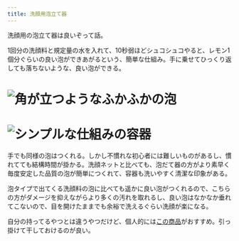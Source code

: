 ```yaml
---
title: 洗顔用泡立て器
---
```

洗顔用の泡立て器は良いぞって話。

1回分の洗顔料と規定量の水を入れて、10秒弱ほどシュコシュコやると、レモン1個分ぐらいの良い泡ができあがるという、簡単な仕組み。手に乗せてひっくり返しても落ちないような、良い泡ができる。

![](https://lh5.googleusercontent.com/Lsj0lgpIu2RFDvyKjtRfG_6DN-jArHuvdZEObknAfhltbo5q3ayU_yZOEPAwXxmkYk2eY8ibxl6WqmQrb5eVE07-zRzQ3YQIkvStYyZgos8Cm_GSqYiU1w1fWLvG_1WG6eBQHGywS2YJL_IqgrR1qPrqzaChQ_aqVtmOf6Ui1b4zBB8PRNTnWVJSb85M "角が立つようなふかふかの泡")
===================================================================================================================================================================================================================================================

![](https://lh6.googleusercontent.com/LmkUENPTlY9ZOEHchLdkyDwWktHiJJ5fQtFMIkKYHFvs51_Os9bd01yKjfKGON6ksGQhaRRIfgBqx2YiCtlOywQq6DFIBy-45RARpLMsdKmfh1los5QOLVoIlPXXHXCammRSQ9Bf5vOnbxq36URK-i8K2E3ImNJ3fTTzR5URG_d5j_HamkanEM8wYo1O "シンプルな仕組みの容器")
=================================================================================================================================================================================================================================================

手でも同様の泡はつくれる。しかし不慣れな初心者には難しいものがあるし、慣れてても結構時間が掛かる。洗顔ネットと比べても、泡だて器の方がより素早く毎度安定した品質の泡が簡単につくれて、容器も洗いやすく清潔な印象がある。

泡タイプで出てくる洗顔料の泡に比べても遥かに良い泡がつくれるので、こちらの方がダメージを抑えながらより多くの汚れを取れるし、良い泡はなかなか垂れてこないので、目を開けたままでも余裕で洗えるぐらい洗顔が楽になる。

自分の持ってるやつとは違うやつだけど、個人的には[この商品](https://www.amazon.co.jp/dp/B09KMP9GDN)がおすすめ。引っ掛けて干しておけるのが良い。
